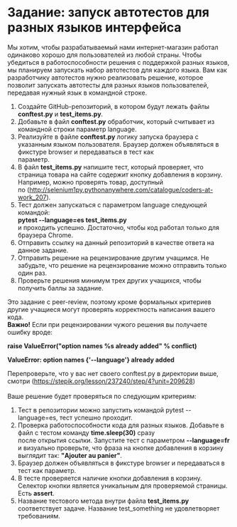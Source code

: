Задание: запуск автотестов для разных языков интерфейса
========================================================  

Мы хотим, чтобы разрабатываемый нами интернет-магазин работал одинаково хорошо для пользователей из любой страны. Чтобы убедиться в работоспособности решения с поддержкой разных языков, мы планируем запускать набор автотестов для каждого языка. Вам как разработчику автотестов нужно реализовать решение, которое позволит запускать автотесты для разных языков пользователей, передавая нужный язык в командной строке.<br/>

1. Создайте GitHub-репозиторий, в котором будут лежать файлы **conftest.py** и **test_items.py**.<br/>
2. Добавьте в файл **conftest.py** обработчик, который считывает из командной строки параметр language.<br/>
3. Реализуйте в файле **conftest.py** логику запуска браузера с указанным языком пользователя. Браузер должен объявляться в фикстуре browser и передаваться в тест как     
   параметр.<br/>
4. В файл **test_items.py** напишите тест, который проверяет, что страница товара на сайте содержит кнопку добавления в корзину. Например, можно проверять товар, 
   доступный<br/> по (<http://selenium1py.pythonanywhere.com/catalogue/coders-at-work_207>).<br/>
5. Тест должен запускаться с параметром language следующей командой:<br/>
   **pytest --language=es test_items.py**<br/> и проходить успешно. Достаточно, чтобы код работал только для браузера Сhrome.<br/>
6. Отправить ссылку на данный репозиторий в качестве ответа на данное задание.<br/>
7. Отправить решение на рецензирование другим учащимся. Не забудьте, что решение на рецензирование можно отправить только один раз.<br/>
8. Проверьте решения минимум трех других учащихся, чтобы получить баллы за задание.
   
Это задание с peer-review, поэтому кроме формальных критериев другие учащиеся могут проверять корректность написания вашего кода.  
**Важно!** Если при рецензировании чужого решения вы получаете ошибку вроде:  

**raise ValueError("option names %s already added" % conflict)**  

**ValueError: option names {'--language'} already added**  

Перепроверьте, что у вас нет своего conftest.py в директории выше, смотри (<https://stepik.org/lesson/237240/step/4?unit=209628>)<br/><br/>
Ваше решение будет проверяться по следующим критериям:

1. Тест в репозитории можно запустить командой pytest --language=es, тест успешно проходит.
2. Проверка работоспособности кода для разных языков. Добавьте в файл с тестом команду **time.sleep(30)** сразу <br/> после открытия ссылки. Запустите тест с параметром **--language=fr** и визуально проверьте, что фраза на кнопке добавления в корзину выглядит так: **"Ajouter au panier"**.
3. Браузер должен объявляться в фикстуре browser и передаваться в тест как параметр.
4. В тесте проверяется наличие кнопки добавления в корзину. Селектор кнопки является уникальным для проверяемой страницы. Есть **assert**.
5. Название тестового метода внутри файла **test_items.py** соответствует задаче. Название test_something не удовлетворяет требованиям.<br/><br/>
 
